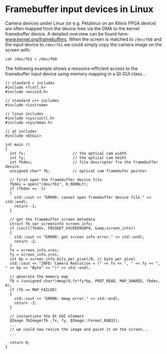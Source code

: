 # Framebuffer input devices in Linux

Camera devices under Linux (or e.g. Petalinux on an Xilinix FPGA device) are often mapped from the device-tree via the DMA to the kernel framebuffer device. A detailed overview can be found here: www.kernel.org/framebuffers. When the screen is matched to `/dev/fb0` and the input device to `/dev/fb1` we could simply copy the camera image on the screen with:

`cat /dev/fb1 > /dev/fb0`

The following example shows a resource-efficient access to the framebuffer input device using memory mapping in a Qt GUI class...

    // standard c includes
    #include <fcntl.h>
    #include <unistd.h>

    // standard c++ includes
    #include <iostream>

    // linux includes
    #include <sys/ioctl.h>
    #include <sys/mman.h>

    // qt includes
    #include <QtGui>

    int main ()
    {
      int fx;                     // the optical cam width
      int fy;                     // the optical cam heiht
      int fbdev;                  // file descriptor fro the framebuffer device. 
      unsigned char* fb;          // optical cam framebufer pointer

      // first open the framebuffer device file
      fbdev = open("/dev/fb1", O_RDONLY);
      if (fbdev == -1) 
      {
        std::cout << "ERROR: cannot open framebuffer device file." << std::endl;
        return -1;
      }

      // get the framebuffer screen metadata
      struct fb_var_screeninfo screen_info;
      if (ioctl(fbdev, FBIOGET_VSCREENINFO, &amp;screen_info)) 
      {
        std::cout << "ERROR: get screen info error." << std::endl;
        return -2;
      }
      fx = screen_info.xres;
      fy = screen_info.yres;
      int bp = screen_info.bits_per_pixel/8; // byte per pixel
      std::cout << "INFO: Camera Reolution = (" << fx << ", " << fy << ", " << bp << "Byte" << ")" << std::endl;

      // generate the memory map
      fb = (unsigned char*)mmap(0,fx*fy*bp, PROT_READ, MAP_SHARED, fbdev, 0);
      if (fb == MAP_FAILED)
      {
        std::cout << "ERROR: mmap error." << std::endl;
        return -3;
      }

      // instantiate the Qt GUI element
      QImage fbImage(fb ,fx, fy, QImage::Format_RGB32);
      ...
      // we could now resize the image and paint it on the screen...
      ...

      return 0;
    }
